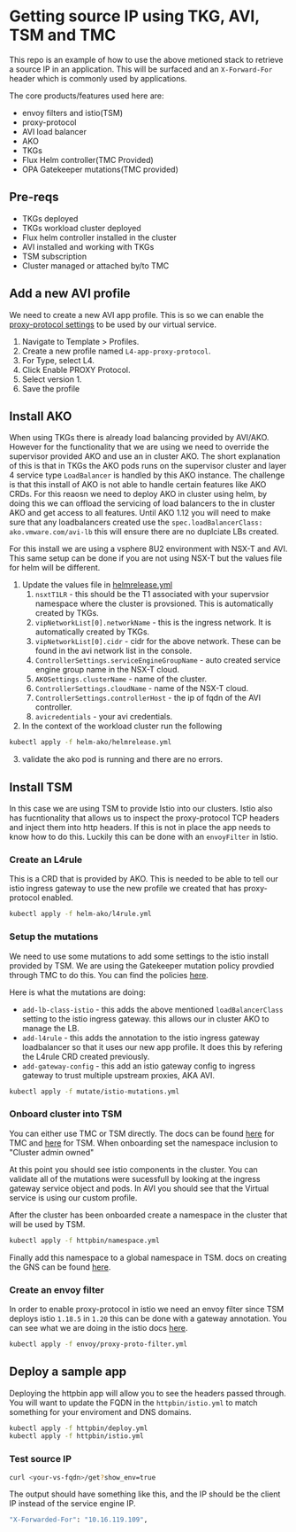 # Getting source IP using TKG, AVI, TSM and TMC

This repo is an example of how to use the above metioned stack to retrieve a source IP in an application. This will be surfaced and an `X-Forward-For` header which is commonly used by applications. 

The core products/features used here are:
* envoy filters and istio(TSM)
* proxy-protocol
* AVI load balancer
* AKO
* TKGs
* Flux Helm controller(TMC Provided)
* OPA Gatekeeper mutations(TMC provided)


## Pre-reqs

* TKGs deployed
* TKGs workload cluster deployed
* Flux helm controller installed in the cluster
* AVI installed and working with TKGs
* TSM subscription
* Cluster managed or attached by/to TMC


## Add a new AVI profile

We need to create a new AVI app profile. This is so we can enable the [proxy-protocol settings](https://avinetworks.com/docs/latest/proxy-protocol-support/) to be used by our virtual service.

1. Navigate to Template > Profiles.
2. Create a new profile named `L4-app-proxy-protocol`.
3. For Type, select L4.
4. Click Enable PROXY Protocol.
5. Select version 1.
6. Save the profile



## Install AKO

When using TKGs there is already load balancing provided by AVI/AKO. However for the functionality that we are using we need to override the supervisor provided AKO and use an in cluster AKO. The short explanation of this is that in TKGs the AKO pods runs on the supervisor cluster and layer 4 service type `LoadBalancer` is handled by this AKO instance. The challenge is that this install of AKO is not able to handle certain features like AKO CRDs. For this reaosn we need to deploy AKO in cluster using helm, by doing this we can offload the servicing of load balancers to the in cluster AKO and get access to all features. Until AKO 1.12 you will need to make sure that any loadbalancers created use the `spec.loadBalancerClass: ako.vmware.com/avi-lb` this will ensure there are no duplciate LBs created. 

For this install we are using a vsphere 8U2 environment with NSX-T and AVI. This same setup can be done if you are not using NSX-T but the values file for helm will be different. 

1. Update the values file in [helmrelease.yml](/helm-ako/helmrelease.yml)
   1. `nsxtT1LR` - this should be the T1 associated with your supervsior namespace where the cluster is provsioned. This is automatically created by TKGs.
   2. `vipNetworkList[0].networkName` - this is the ingress network. It is automatically created by TKGs.
   3. `vipNetworkList[0].cidr` - cidr for the above network. These can be found in the avi network list in the console.
   4. `ControllerSettings.serviceEngineGroupName` - auto created service engine group name in the NSX-T cloud. 
   5. `AKOSettings.clusterName` - name of the cluster.
   6. `ControllerSettings.cloudName` - name of the NSX-T cloud.
   7. `ControllerSettings.controllerHost` -  the ip of fqdn of the AVI controller.
   8. `avicredentials` -  your avi credentials.
2. In the context of the workload cluster run the following

```bash
kubectl apply -f helm-ako/helmrelease.yml
```
3. validate the ako pod is running and there are no errors.



## Install TSM

In this case we are using TSM to provide Istio into our clusters. Istio also has fucntionality that allows us to inspect the proxy-protocol TCP headers and inject them into http headers. If this is not in place the app needs to know how to do this. Luckily this can be done with an `envoyFilter` in Istio.

### Create an L4rule

This is a CRD that is provided by AKO. This is needed to be able to tell our istio ingress gateway to use the new profile we created that has proxy-protocol enabled. 

```bash
kubectl apply -f helm-ako/l4rule.yml
```

### Setup the mutations

We need to use some mutations to add some settings to the istio install provided by TSM. We are using the Gatekeeper mutation policy provdied through TMC to do this. You can find the policies [here](/mutate/istio-mutations.yml).

Here is what the mutations are doing:

* `add-lb-class-istio` - this adds the above mentioned `loadBalancerClass` setting to the istio ingress gateway. this allows our in cluster AKO to manage the LB. 
* `add-l4rule` -  this adds the annotation to the istio ingress gateway loadbalancer so that it uses our new app profile. It does this by refering the L4rule CRD created previously.
* `add-gateway-config` -  this add an istio gateway config to ingress gateway to trust multiple upstream proxies, AKA AVI.

```bash
kubectl apply -f mutate/istio-mutations.yml
```

### Onboard cluster into TSM

You can either use TMC or TSM directly. The docs can be found [here](https://docs.vmware.com/en/VMware-Tanzu-for-Kubernetes-Operations/2.3/tko-reference-architecture/GUID-deployment-guides-tko-saas-services.html#tsm) for TMC and [here](https://docs.vmware.com/en/VMware-Tanzu-Service-Mesh/services/getting-started-guide/GUID-DE9746FD-8369-4B1E-922C-67CF4FB22D21.html) for TSM. When onboarding set the namespace inclusion to "Cluster admin owned" 

At this point you should see istio components in the cluster. You can validate all of the mutations were sucessfull by looking at the ingress gateway service object and pods. In AVI you should see that the Virtual service is using our custom profile. 

After the cluster has been onboarded create a namespace in the cluster that will be used by TSM. 

```bash
kubectl apply -f httpbin/namespace.yml
```

Finally add this namespace to a global namespace in TSM. docs on creating the GNS can be found [here](https://docs.vmware.com/en/VMware-Tanzu-Service-Mesh/services/using-tanzu-service-mesh-guide/GUID-8D483355-6F58-4AAD-9EAF-3B8E0A87B474.html).

### Create an envoy filter

In order to enable proxy-protocol in istio we need an envoy filter since TSM deploys istio `1.18.5` in `1.20` this can be done with a gateway annotation. You can see what we are doing in the istio docs [here](https://istio.io/v1.18/docs/ops/configuration/traffic-management/network-topologies/#proxy-protocol). 

```bash
kubectl apply -f envoy/proxy-proto-filter.yml
```


## Deploy a sample app

Deploying the httpbin app will allow you to see the headers passed through. You will want to update the FQDN in the `httpbin/istio.yml` to match something for your enviroment and DNS domains.

```bash
kubectl apply -f httpbin/deploy.yml
kubectl apply -f httpbin/istio.yml
```

### Test source IP

```bash
curl <your-vs-fqdn>/get?show_env=true
```

The output should have something like this, and the IP should be the client IP instead of the service engine IP.

```bash
"X-Forwarded-For": "10.16.119.109",
```